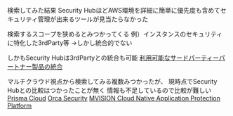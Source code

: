 検索してみた結果
Security HubほどAWS環境を詳細に簡単に優先度も含めてセキュリティ管理が出来るツールが見当たらなかった

検索するスコープを狭めるとみつかってくる
例）インスタンスのセキュリティに特化した3rdParty等
→しかし統合的でない

しかもSecurity Hubは3rdPartyとの統合も可能
[利用可能なサードパーティーパートナー製品の統合](https://docs.aws.amazon.com/ja_jp/securityhub/latest/userguide/securityhub-partner-providers.html)

マルチクラウド視点から検索してみる複数みつかったが、
現時点でSecurity Hubとの比較はつかったことが無く
情報も不足しているので比較が難しい
[Prisma Cloud](https://www.paloaltonetworks.jp/prisma/cloud)
[Orca Security](https://www.hitachi-solutions.co.jp/cspm/?cid=mt_b_awskw_kwd-417519989201_dv_c_cr_528077984769_sl__gp_121320947423_cm_13229052686&ef_id=XyI-nQAAA2g7HhBm:20220202021850:s)
[MVISION Cloud Native Application Protection Platform](https://www.mcafee.com/enterprise/ja-jp/solutions/mvision-cnapp.html)
